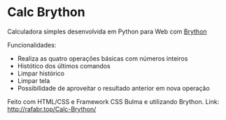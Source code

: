 # Calc Brython
 
Calculadora simples desenvolvida em Python para Web com [Brython](https://brython.info)

Funcionalidades:
- Realiza as quatro operações básicas com números inteiros
- Histótico dos últimos comandos
- Limpar histórico
- Limpar tela
- Possibilidade de aproveitar o resultado anterior em nova operação


Feito com HTML/CSS e Framework CSS Bulma e utilizando Brython.
Link: http://rafabr.top/Calc-Brython/


